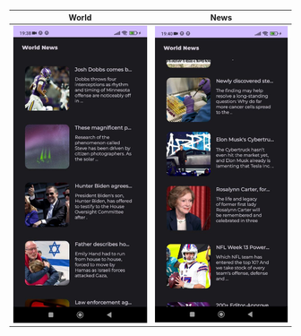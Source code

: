 World | News
:-------------------------:|:-------------------------:
![](https://github.com/taupattinson/World-News/blob/main/app/images/1.jpg?raw=true)|![](https://github.com/taupattinson/World-News/blob/main/app/images/2.jpg?raw=true)
